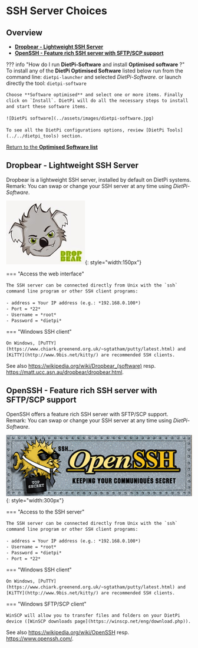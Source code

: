 # SSH Server Choices

## Overview

- [**Dropbear - Lightweight SSH Server**](#dropbear-lightweight-ssh-server)  
- [**OpenSSH - Feature rich SSH server with SFTP/SCP support**](#openssh-feature-rich-ssh-server-with-sftpscp-support)  

??? info "How do I run **DietPi-Software** and install **Optimised software** ?"
    To install any of the **DietPi Optimised Software** listed below run from the command line:
    ```
    dietpi-launcher
    ```
    and selected _DietPi-Software_. or launch directly the tool:
    ```
    dietpi-software
    ```

    Choose **Software optimised** and select one or more items. Finally click on `Install`. DietPi will do all the necessary steps to install and start these software items.

    ![DietPi software](../assets/images/dietpi-software.jpg)

    To see all the DietPi configurations options, review [DietPi Tools](../../dietpi_tools) section.

[Return to the **Optimised Software list**](../../dietpi_optimised_software)

## Dropbear - Lightweight SSH Server

Dropbear is a lightweight SSH server, installed by default on DietPi systems.  
Remark: You can swap or change your SSH server at any time using *DietPi-Software*.

![DietPi ssh server software Dropbear](../assets/images/dietpi-software-sshserver-dropbear.jpg){: style="width:150px"}

=== "Access the web interface"

    The SSH server can be connected directly from Unix with the `ssh` command line program or other SSH client programs:

    - address = Your IP address (e.g.: *192.168.0.100*)
    - Port = *22*
    - Username = *root*
    - Password = *dietpi*

=== "Windows SSH client"

    On Windows, [PuTTY](https://www.chiark.greenend.org.uk/~sgtatham/putty/latest.html) and [KiTTY](http://www.9bis.net/kitty/) are recommended SSH clients.

See also <https://wikipedia.org/wiki/Dropbear_(software)> resp. <https://matt.ucc.asn.au/dropbear/dropbear.html>.

## OpenSSH - Feature rich SSH server with SFTP/SCP support

OpenSSH offers a feature rich SSH server with SFTP/SCP support.  
Remark: You can swap or change your SSH server at any time using *DietPi-Software*.

![DietPi ssh server software OpenSSH](../assets/images/dietpi-software-sshserver-openssh.gif){: style="width:300px"}

=== "Access to the SSH server"

    The SSH server can be connected directly from Unix with the `ssh` command line program or other SSH client programs:

    - address = Your IP address (e.g.: *192.168.0.100*)
    - Username = *root*
    - Password = *dietpi*
    - Port = *22*

=== "Windows SSH client"

    On Windows, [PuTTY](https://www.chiark.greenend.org.uk/~sgtatham/putty/latest.html) and [KiTTY](http://www.9bis.net/kitty/) are recommended SSH clients.

=== "Windows SFTP/SCP client"

    WinSCP will allow you to transfer files and folders on your DietPi device ([WinSCP downloads page](https://winscp.net/eng/download.php)).

See also <https://wikipedia.org/wiki/OpenSSH> resp. <https://www.openssh.com/>.
